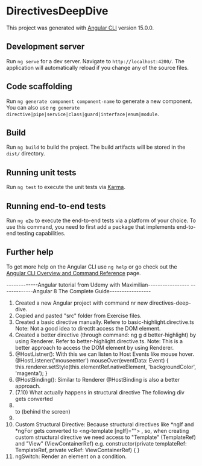 # DirectivesDeepDive

This project was generated with [Angular CLI](https://github.com/angular/angular-cli) version 15.0.0.

## Development server

Run `ng serve` for a dev server. Navigate to `http://localhost:4200/`. The application will automatically reload if you change any of the source files.

## Code scaffolding

Run `ng generate component component-name` to generate a new component. You can also use `ng generate directive|pipe|service|class|guard|interface|enum|module`.

## Build

Run `ng build` to build the project. The build artifacts will be stored in the `dist/` directory.

## Running unit tests

Run `ng test` to execute the unit tests via [Karma](https://karma-runner.github.io).

## Running end-to-end tests

Run `ng e2e` to execute the end-to-end tests via a platform of your choice. To use this command, you need to first add a package that implements end-to-end testing capabilities.

## Further help

To get more help on the Angular CLI use `ng help` or go check out the [Angular CLI Overview and Command Reference](https://angular.io/cli) page.

-------------Angular tutorial from Udemy with Maximilian-----------------
-------------Angular 8 The Complete Guide-----------------

1. Created a new Angular project with command nr new directives-deep-dive.
2. Copied and pasted "src" folder from Exercise files.
3. Created a basic directive manually. Refere to basic-highlight.directive.ts
Note: Not a good idea to directlt access the DOM element.
4. Created a better directive (through command: ng g d better-highlight) by using Renderer. Refer to better-highlight.directive.ts.
Note: This is a better approach to access the DOM element by using Renderer. 
5. @HostListner(): With this we can listen to Host Events like mouse hover.
    @HostListener('mouseenter') mouseOver(eventData: Event) {
    this.renderer.setStyle(this.elementRef.nativeElement, 'backgroundColor', 'magenta');
  }
6. @HostBinding(): Similar to Renderer @HostBinding is also a better approach.
7. (7.10) What actually happens in structural directive 
The following div gets converted
    <div *ngIf="!onlyOdd">
          <li>  </li>
    </div>
    to (behind the screen)
    <ng-template [ngIf]="!onlyOdd">
        <div>
            <li> </li>
        </div>
    <ng-template>
8. Custom Structural Directive: Because structural directives like *ngIf and *ngFor gets converted to 
<ng-template [ngIf]=""> </ng-template>, 
so, when creating custom structural directive we need access to "Template" (TemplateRef) and "View" (ViewContainerRef)
    e.g. constructor(private templateRef: TemplateRef<any>, private vcRef: ViewContainerRef) { }
9. ngSwitch: Render an element on a condition.